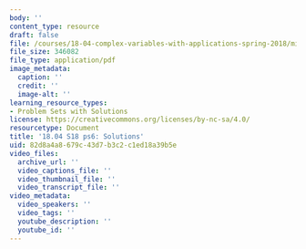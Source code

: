 ```yaml
---
body: ''
content_type: resource
draft: false
file: /courses/18-04-complex-variables-with-applications-spring-2018/mit18_04_s18_pset06_sol.pdf
file_size: 346082
file_type: application/pdf
image_metadata:
  caption: ''
  credit: ''
  image-alt: ''
learning_resource_types:
- Problem Sets with Solutions
license: https://creativecommons.org/licenses/by-nc-sa/4.0/
resourcetype: Document
title: '18.04 S18 ps6: Solutions'
uid: 82d8a4a8-679c-43d7-b3c2-c1ed18a39b5e
video_files:
  archive_url: ''
  video_captions_file: ''
  video_thumbnail_file: ''
  video_transcript_file: ''
video_metadata:
  video_speakers: ''
  video_tags: ''
  youtube_description: ''
  youtube_id: ''
---
```

